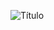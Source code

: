 ![Título](https://github.com/JornadaESG/Jornada-ESG/assets/173732340/6cffc4e0-8e92-4a22-ba11-afe778b8ac70)
